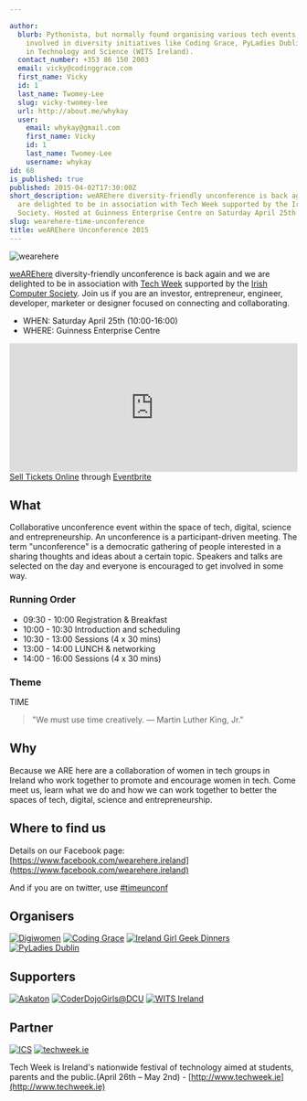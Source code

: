 ```yaml
---

author:
  blurb: Pythonista, but normally found organising various tech events, and now heavily
    involved in diversity initiatives like Coding Grace, PyLadies Dublin, and Women
    in Technology and Science (WITS Ireland).
  contact_number: +353 86 150 2003
  email: vicky@codinggrace.com
  first_name: Vicky
  id: 1
  last_name: Twomey-Lee
  slug: vicky-twomey-lee
  url: http://about.me/whykay
  user:
    email: whykay@gmail.com
    first_name: Vicky
    id: 1
    last_name: Twomey-Lee
    username: whykay
id: 68
is_published: true
published: 2015-04-02T17:30:00Z
short_description: weAREhere diversity-friendly unconference is back again and we
  are delighted to be in association with Tech Week supported by the Irish Computer
  Society. Hosted at Guinness Enterprise Centre on Saturday April 25th (10:00-16:00)
slug: wearehere-time-unconference
title: weAREhere Unconference 2015
---
```


![wearehere](http://i.minus.com/ib1GexrKj6s7t1.jpg)

[weAREhere](https://www.facebook.com/wearehere.ireland) diversity-friendly unconference is back again and we are delighted to be in association with [Tech Week](http://www.techweek.ie/) supported by the [Irish Computer Society](https://www.ics.ie/ics). 
Join us if you are an investor, entrepreneur, engineer, developer, marketer or designer focused on connecting and collaborating.

* WHEN: Saturday April 25th (10:00-16:00)
* WHERE: Guinness Enterprise Centre

<div><iframe frameborder="0" height="225" marginheight="5" marginwidth="5" scrolling="auto" src="https://www.eventbrite.ie/tickets-external?eid=16427788959&amp;ref=etckt" width="100%"></iframe>
<div><a href="http://www.eventbrite.ie/r/etckt" target="_blank">Sell Tickets Online</a> <span>through</span> <a href="http://www.eventbrite.ie?ref=etckt" target="_blank">Eventbrite</a></div>
</div>

## What
Collaborative unconference event within the space of tech, digital, science and entrepreneurship. An unconference is a participant-driven meeting. The term "unconference"  is a democratic gathering of people interested in a sharing thoughts and ideas about a certain topic. Speakers and talks are selected on the day and everyone is encouraged to get involved in some way.

### Running Order

* 09:30 - 10:00	Registration & Breakfast
* 10:00 - 10:30	Introduction and scheduling
* 10:30 - 13:00	Sessions (4 x 30 mins)
* 13:00 - 14:00	LUNCH & networking
* 14:00 - 16:00	Sessions (4 x 30 mins)


### Theme
TIME

<blockquote>"We must use time creatively. — Martin Luther King, Jr."</blockquote>

## Why
Because we ARE here are a collaboration of women in tech groups in Ireland who work together to promote and encourage women in tech. Come meet us, learn what we do and how we can work together to better the spaces of tech, digital, science and entrepreneurship.

## Where to find us
Details on our Facebook page: [https://www.facebook.com/wearehere.ireland](https://www.facebook.com/wearehere.ireland)

And if you are on twitter, use [#timeunconf](https://twitter.com/search?f=realtime&q=%23timeunconf&src=typd)

## Organisers

[![Digiwomen](http://i.minus.com/ib1fS8mwNqUqHS.png)](http://digi-women.com/) [![Coding Grace](http://i.minus.com/idAGnjyzfqZ09.png)](http://codinggrace.com) [![Ireland Girl Geek Dinners](http://i.minus.com/ibh9h6GpdUMshY.jpeg)](http://www.meetup.com/Ireland-Girl-Geek-Dinners/) [![PyLadies Dublin](http://i.minus.com/iqtKYbpSQ2jpy.png)](http://dublin.pyladies.com)

## Supporters

[![Askaton](http://i.minus.com/i8kX3peCf8gtk.jpeg)](http://www.askaton.com/) [![CoderDojoGirls@DCU](http://i.minus.com/irM9JVjHtG9hN.png)](https://twitter.com/coderdojogirls) [![WITS Ireland](http://i.minus.com/ibqGFPuxPhZFaz.jpg)](http://witsireland.com/) 

## Partner

[![ICS](http://i.minus.com/ibpAB7mErXmdbm.png)](https://www.ics.ie/ics) [![techweek.ie](http://i.minus.com/ibk8EwfaYLLRGP.png)](http://www.techweek.ie/)

Tech Week is Ireland's nationwide festival of technology aimed at students, parents and the public.(April 26th – May 2nd) - [http://www.techweek.ie](http://www.techweek.ie)